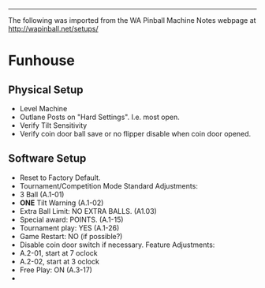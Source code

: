 ***
The following was imported from the WA Pinball Machine Notes webpage at http://wapinball.net/setups/
# Funhouse
## Physical Setup
-   Level Machine
-   Outlane Posts on "Hard Settings". I.e. most open.
-   Verify Tilt Sensitivity
-   Verify coin door ball save or no flipper disable when coin door opened.
## Software Setup
-   Reset to Factory Default.
-   Tournament/Competition Mode
Standard Adjustments:
-   3 Ball (A.1-01)
-   **ONE** Tilt Warning (A.1-02)
-   Extra Ball Limit: NO EXTRA BALLS. (A1.03)
-   Special award: POINTS. (A.1-15)
-   Tournament play: YES (A.1-26)
-   Game Restart: NO (if possible?)
-   Disable coin door switch if necessary.
Feature Adjustments:
-   A.2-01, start at 7 oclock
-   A.2-02, start at 3 oclock
-   Free Play: ON (A.3-17)
-   
